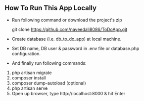 ## How To Run This App Locally 

- Run following command or download the project's zip

  git clone https://github.com/naveedali8086/ToDoApp.git

- Create database (i.e. db_to_do_app) at local machine.

- Set DB name, DB user & password in .env file or database.php configuration.

- And finally run following commands:  
1. php artisan migrate  
2. composer install  
3. composer dump-autoload (optional)
4. php artisan serve
5. Open up browser, type http://localhost:8000 & hit Enter


 
